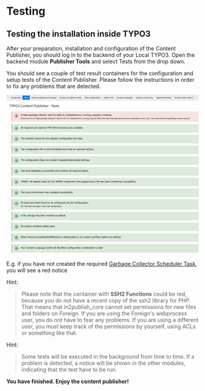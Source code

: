 # Testing

## Testing the installation inside TYPO3

After your preparation, installation and configuration of the Content Publisher, you should log in to the backend of your Local
TYPO3.
Open the backend module **Publisher Tools** and select Tests from the drop down.

You should see a couple of test result containers for the configuration and setup tests of the Content Publisher.
Please follow the instructions in order to fix any problems that are detected.

![Backend module tests](_img/module_publisher_tools_test_results.png)

E.g. if you have not created the required [Garbage Collector Scheduler Task](2_Installation.md#garbage-collector-task), you will see a red notice


Hint:

> Please note that the container with **SSH2 Functions** could be red, because you do not have a recent copy of the ssh2
> library for PHP.
> That means that in2publish_core cannot set permissions for new files and folders on Foreign. If you are using the Foreign's
> webprocess user, you do not have to fear any problems. If you are using a different user, you must keep track of
> the permissions by yourself, using ACLs or something like that.

Hint:

> Some tests will be executed in the background from time to time.
> If a problem is detected, a notice will be shown in the other modules, indicating that the test have to be run.

**You have finished. Enjoy the content publisher!**
